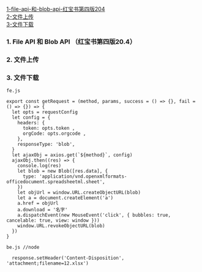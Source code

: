 <!--
 * @Author: hf
 * @Date: 2021-12-02 15:02:19
 * @LastEditTime: 2021-12-15 14:40:29
 * @LastEditors: hf
-->
[1-file-api-和-blob-api-红宝书第四版204](#1-file-api-和-blob-api-红宝书第四版204)     
[2-文件上传](#2-文件上传)   
[3-文件下载](#3-文件下载)

### 1. File API 和 Blob API （红宝书第四版20.4）
### 2. 文件上传


### 3. 文件下载
 `fe.js`
```
export const getRequest = (method, params, success = () => {}, fail = () => {}) => {
  let opts = requestConfig
  let config = {
    headers: {
      token: opts.token ,
      orgCode: opts.orgcode ,
    },
    responseType: 'blob',
  }
  let ajaxObj = axios.get(`${method}`, config)
  ajaxObj.then((res) => {
    console.log(res)
    let blob = new Blob([res.data], {
      type: 'application/vnd.openxmlformats-officedocument.spreadsheetml.sheet',
    })
    let objUrl = window.URL.createObjectURL(blob)
    let a = document.createElement('a')
    a.href = objUrl
    a.download = '名字'
    a.dispatchEvent(new MouseEvent('click', { bubbles: true, cancelable: true, view: window }))
    window.URL.revokeObjectURL(blob)
  })
}

```

`
be.js //node
`
```
  response.setHeader('Content-Disposition', 'attachment;filename=12.xlsx')
```
   